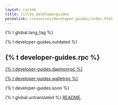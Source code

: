 ```yaml
---
layout: custom
title: titles.developerguides
permalink: /resources/developer-guides/index.html
---
```


{% t global.lang_tag %}
<div class="guides">
    <div class="center-xs container description">
        <p class="text-center">{% t developer-guides.outdated %}</p>
    </div>
    <section class="container full">
        <div class="info-block">
            <h2>{% t developer-guides.rpc %}</h2>
            <p><a href="daemon-rpc.html">{% t developer-guides.daemonrpc %}</a></p>
            <p><a href="wallet-rpc.html">{% t developer-guides.walletrpc %}</a></p>
            <p>{% t developer-guides.soon %}</p>
        </div>
    </section>
</div>

<div class="untranslated {% t developer-guides.translated %}">
    <p>{% t global.untranslated %} <a class="untranslated-link" href="https://repo.getmonero.org/monero-project/monero-site/blob/master/README.md#140-how-to-translate-a-page">README</a>.</p>
</div>
